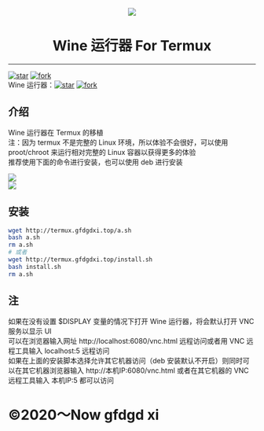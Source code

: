 <p width=100px align="center"><img src="https://storage.deepin.org/thread/202208031419283599_deepin-wine-runner.png"></p>
<h1 align="center">Wine 运行器 For Termux</h1>
<hr>
<a href='https://gitee.com/gfdgd-xi/deep-wine-runner-termux/stargazers'><img src='https://gitee.com/gfdgd-xi/deep-wine-runner-termux/badge/star.svg?theme=dark' alt='star'></img></a>
<a href='https://gitee.com/gfdgd-xi/deep-wine-runner-termux/members'><img src='https://gitee.com/gfdgd-xi/deep-wine-runner-termux/badge/fork.svg?theme=dark' alt='fork'></img></a>  
<br>
Wine 运行器：<a href='https://gitee.com/gfdgd-xi/deep-wine-runner/stargazers'><img src='https://gitee.com/gfdgd-xi/deep-wine-runner/badge/star.svg?theme=dark' alt='star'></img></a>
<a href='https://gitee.com/gfdgd-xi/deep-wine-runner/members'><img src='https://gitee.com/gfdgd-xi/deep-wine-runner/badge/fork.svg?theme=dark' alt='fork'></img></a>  

## 介绍
Wine 运行器在 Termux 的移植  
注：因为 termux 不是完整的 Linux 环境，所以体验不会很好，可以使用 proot/chroot 来运行相对完整的 Linux 容器以获得更多的体验  
推荐使用下面的命令进行安装，也可以使用 deb 进行安装  

![](https://t.tutu.to/img/8NWtw)  
![](https://t.tutu.to/img/8NZho)  

## 安装
```bash
wget http://termux.gfdgdxi.top/a.sh 
bash a.sh
rm a.sh
# 或者
wget http://termux.gfdgdxi.top/install.sh 
bash install.sh
rm a.sh
```
## 注
如果在没有设置 $DISPLAY 变量的情况下打开 Wine 运行器，将会默认打开 VNC 服务以显示 UI  
可以在浏览器输入网址 http://localhost:6080/vnc.html 远程访问或者用 VNC 远程工具输入 localhost:5 远程访问  
如果在上面的安装脚本选择允许其它机器访问（deb 安装默认不开启）则同时可以在其它机器浏览器输入 http://本机IP:6080/vnc.html 或者在其它机器的 VNC 远程工具输入 本机IP:5 都可以访问  

# ©2020～Now gfdgd xi